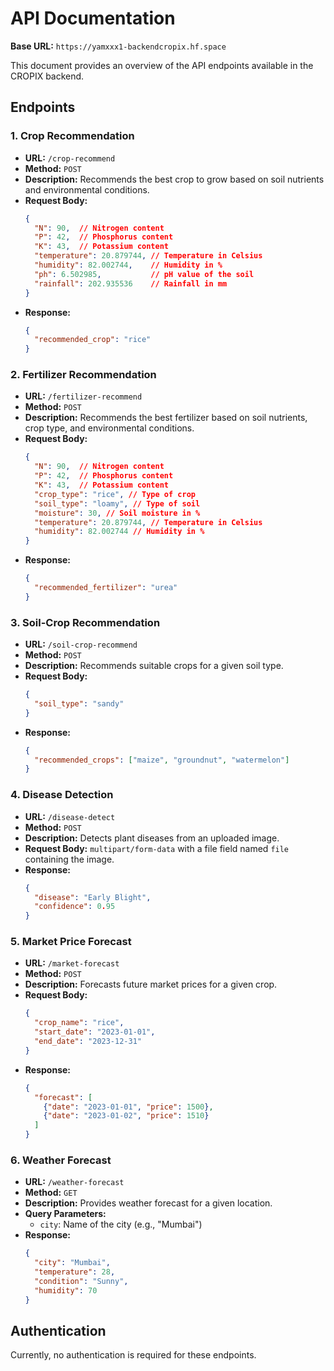 # API Documentation

**Base URL:** `https://yamxxx1-backendcropix.hf.space`

This document provides an overview of the API endpoints available in the CROPIX backend.

## Endpoints

### 1. Crop Recommendation
- **URL:** `/crop-recommend`
- **Method:** `POST`
- **Description:** Recommends the best crop to grow based on soil nutrients and environmental conditions.
- **Request Body:**
  ```json
  {
    "N": 90,  // Nitrogen content
    "P": 42,  // Phosphorus content
    "K": 43,  // Potassium content
    "temperature": 20.879744, // Temperature in Celsius
    "humidity": 82.002744,    // Humidity in %
    "ph": 6.502985,           // pH value of the soil
    "rainfall": 202.935536    // Rainfall in mm
  }
  ```
- **Response:**
  ```json
  {
    "recommended_crop": "rice"
  }
  ```

### 2. Fertilizer Recommendation
- **URL:** `/fertilizer-recommend`
- **Method:** `POST`
- **Description:** Recommends the best fertilizer based on soil nutrients, crop type, and environmental conditions.
- **Request Body:**
  ```json
  {
    "N": 90,  // Nitrogen content
    "P": 42,  // Phosphorus content
    "K": 43,  // Potassium content
    "crop_type": "rice", // Type of crop
    "soil_type": "loamy", // Type of soil
    "moisture": 30, // Soil moisture in %
    "temperature": 20.879744, // Temperature in Celsius
    "humidity": 82.002744 // Humidity in %
  }
  ```
- **Response:**
  ```json
  {
    "recommended_fertilizer": "urea"
  }
  ```

### 3. Soil-Crop Recommendation
- **URL:** `/soil-crop-recommend`
- **Method:** `POST`
- **Description:** Recommends suitable crops for a given soil type.
- **Request Body:**
  ```json
  {
    "soil_type": "sandy"
  }
  ```
- **Response:**
  ```json
  {
    "recommended_crops": ["maize", "groundnut", "watermelon"]
  }
  ```

### 4. Disease Detection
- **URL:** `/disease-detect`
- **Method:** `POST`
- **Description:** Detects plant diseases from an uploaded image.
- **Request Body:** `multipart/form-data` with a file field named `file` containing the image.
- **Response:**
  ```json
  {
    "disease": "Early Blight",
    "confidence": 0.95
  }
  ```

### 5. Market Price Forecast
- **URL:** `/market-forecast`
- **Method:** `POST`
- **Description:** Forecasts future market prices for a given crop.
- **Request Body:**
  ```json
  {
    "crop_name": "rice",
    "start_date": "2023-01-01",
    "end_date": "2023-12-31"
  }
  ```
- **Response:**
  ```json
  {
    "forecast": [
      {"date": "2023-01-01", "price": 1500},
      {"date": "2023-01-02", "price": 1510}
    ]
  }
  ```

### 6. Weather Forecast
- **URL:** `/weather-forecast`
- **Method:** `GET`
- **Description:** Provides weather forecast for a given location.
- **Query Parameters:**
  - `city`: Name of the city (e.g., "Mumbai")
- **Response:**
  ```json
  {
    "city": "Mumbai",
    "temperature": 28,
    "condition": "Sunny",
    "humidity": 70
  }
  ```

## Authentication

Currently, no authentication is required for these endpoints.
